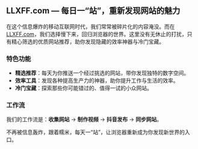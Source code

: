 <h2><strong>LLXFF.com</strong> — 每日一“站”，重新发现网站的魅力</h2>

<p>在这个信息爆炸的移动互联网时代，我们常常被碎片化的内容淹没。而在 <a href="https://llxff.com" target="_blank">LLXFF.com</a>，我们选择慢下来，回归浏览器的世界。这里没有无休止的打扰，只有精心筛选的优质网站推荐，助你发现隐藏的效率神器与冷门宝藏。</p>

<h3>特色功能</h3>
<ul>
  <li><strong>精选推荐</strong>：每天为你推送一个经过挑选的网站，带你发现独特的数字空间。</li>
  <li><strong>效率工具</strong>：发现各种提高生产力的神器，助你提升工作与生活的效率。</li>
  <li><strong>冷门宝藏</strong>：探索那些你可能错过的、值得一试的小众网站。</li>
</ul>

<h3>工作流</h3>
<p>我们的工作流是：<strong>收集网站</strong> -> <strong>制作视频</strong> -> <strong>抖音发布</strong> -> <strong>同步网站</strong>。</p>

<p>不再被信息轰炸，跟着糯米，每天一“站”，让浏览器重新成为你发现新世界的入口。</p>
